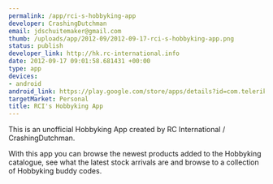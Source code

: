 ```yaml
--- 
permalink: /app/rci-s-hobbyking-app
developer: CrashingDutchman
email: jdschuitemaker@gmail.com
thumb: /uploads/app/2012-09/2012-09-17-rci-s-hobbyking-app.png
status: publish
developer_link: http://hk.rc-international.info
date: 2012-09-17 09:01:58.681431 +00:00
type: app
devices: 
- android
android_link: https://play.google.com/store/apps/details?id=com.telerik.RCI___HobbykingApp
targetMarket: Personal
title: RCI's Hobbyking App
---
```


This is an unofficial Hobbyking App created by RC International / CrashingDutchman.

With this app you can browse the newest products added to the Hobbyking catalogue, see what the latest stock arrivals are and browse to a collection of Hobbyking buddy codes.
